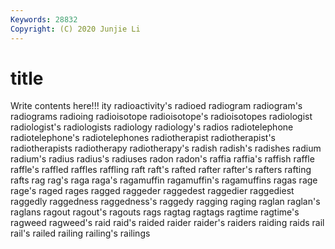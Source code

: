 ```yaml
---
Keywords: 28832
Copyright: (C) 2020 Junjie Li
---
```


# title

Write contents here!!!
ity 
radioactivity's
radioed 
radiogram 
radiogram's 
radiograms 
radioing 
radioisotope 
radioisotope's 
radioisotopes 
radiologist 
radiologist's
radiologists 
radiology 
radiology's 
radios 
radiotelephone 
radiotelephone's 
radiotelephones 
radiotherapist 
radiotherapist's 
radiotherapists
radiotherapy 
radiotherapy's 
radish 
radish's 
radishes 
radium 
radium's 
radius 
radius's 
radiuses
radon 
radon's 
raffia 
raffia's 
raffish 
raffle 
raffle's 
raffled 
raffles 
raffling
raft 
raft's 
rafted 
rafter 
rafter's 
rafters 
rafting 
rafts 
rag 
rag's
raga 
raga's 
ragamuffin 
ragamuffin's 
ragamuffins 
ragas 
rage 
rage's 
raged 
rages
ragged 
raggeder 
raggedest 
raggedier 
raggediest 
raggedly 
raggedness 
raggedness's 
raggedy 
ragging
raging 
raglan 
raglan's 
raglans 
ragout 
ragout's 
ragouts 
rags 
ragtag 
ragtags
ragtime 
ragtime's 
ragweed 
ragweed's 
raid 
raid's 
raided 
raider 
raider's 
raiders
raiding 
raids 
rail 
rail's 
railed 
railing 
railing's 
railings 
